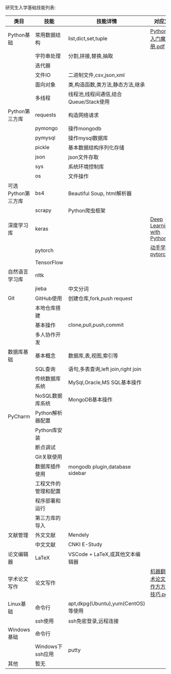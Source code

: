 研究生入学基础技能列表:

| 类目               | 技能                 | 技能详情                              | 对应文件                                                                                                                                                        |
| ------------------ | -------------------- | ------------------------------------- | --------------------------------------------------------------------------------------------------------------------------------------------------------------- |
| Python基础         | 常用数据结构         | list,dict,set,tuple                   | [Python快速入门魔力手册.pdf](https://github.com/gqduke/tyut_dm_research_resources/blob/main/training_files/Python%E5%BF%AB%E9%80%9F%E5%85%A5%E9%97%A8%E9%AD%94%E5%8A%9B%E6%89%8B%E5%86%8C.pdf)       |
|                    | 字符串处理           | 分割,拼接,替换,抽取                   |                                                                                                                                                                 |
|                    | 迭代器               |                                       |                                                                                                                                                                 |
|                    | 文件IO               | 二进制文件,csv,json,xml               |                                                                                                                                                                 |
|                    | 面向对象             | 类,构造函数,类方法,静态方法,继承      |                                                                                                                                                                 |
|                    | 多线程               | 线程池,线程间通信,结合Queue/Stack使用 |                                                                                                                                                                 |
| Python第三方库     | requests             | 构造网络请求                          |                                                                                                                                                                 |
|                    | pymongo              | 操作mongodb                           |                                                                                                                                                                 |
|                    | pymysql              | 操作mysql数据库                       |                                                                                                                                                                 |
|                    | pickle               | 基本数据结构序列化存储                |                                                                                                                                                                 |
|                    | json                 | json文件存取                          |                                                                                                                                                                 |
|                    | sys                  | 系统环境控制库                        |                                                                                                                                                                 |
|                    | os                   | 文件操作                              |                                                                                                                                                                 |
| 可选Python第三方库 | bs4                  | Beautiful Soup, html解析器            |                                                                                                                                                                 |
|                    | scrapy               | Python爬虫框架                        |                                                                                                                                                                 |
| 深度学习库         | keras                |                                       | [Deep Learning with Python.pdf](https://github.com/lvyufeng/1701_research_src/blob/master/organized_documents/admission_training/Deep_Learning_with_Python.pdf) |
|                    | pytorch              |                                       | [动手学pytorch.pdf](https://github.com/gqduke/tyut_dm_research_resources/blob/main/training_files/%E5%8A%A8%E6%89%8B%E5%AD%A6%E6%B7%B1%E5%BA%A6%E5%AD%A6%E4%B9%A0pytorch%E7%89%88.pdf)                                                                                                                                                             |
|                    | TensorFlow           |                                       |                                                                                                                                                                 |
| 自然语言学习库     | nltk                 |                                       |                                                                                                                                                                 |
|                    | jieba                | 中文分词                              |                                                                                                                                                                 |
| Git                | GitHub使用           | 创建仓库,fork,push request            |                                                                                                                                                                 |
|                    | 本地仓库搭建         |                                       |                                                                                                                                                                 |
|                    | 基本操作             | clone,pull,push,commit                |                                                                                                                                                                 |
|                    | 多人协作开发         |                                       |                                                                                                                                                                 |
| 数据库基础         | 基本概念             | 数据库,表,视图,索引等                 |                                                                                                                                                                 |
|                    | SQL查询              | 语句,多表查询,left join,right join    |                                                                                                                                                                 |
|                    | 传统数据库系统       | MySql,Oracle,MS SQL基本操作           |                                                                                                                                                                 |
|                    | NoSQL数据库系统      | MongoDB基本操作                       |                                                                                                                                                                 |
| PyCharm            | Python解析器配置     |                                       |                                                                                                                                                                 |
|                    | Python库安装         |                                       |                                                                                                                                                                 |
|                    | 断点调试             |                                       |                                                                                                                                                                 |
|                    | Git关联使用          |                                       |                                                                                                                                                                 |
|                    | 数据库插件使用       | mongodb plugin,database sidebar       |                                                                                                                                                                 |
|                    | 工程文件的管理和配置 |                                       |                                                                                                                                                                 |
|                    | 程序部署和运行       |                                       |                                                                                                                                                                 |
|                    | 第三方库的导入       |                                       |                                                                                                                                                                 |
| 文献管理           | 外文文献             | Mendely                               |                                                                                                                                                                 |
|                    | 中文文献             | CNKI E-Study                          |                                                                                                                                                                 |
| 论文编辑器         | LaTeX                | VSCode + LaTeX,或其他文本编辑器       |                                                                                                                                                                 |
| 学术论文写作          | 论文写作               |     |[机器翻译学术论⽂文写作⽅方法和技巧.pdf](https://github.com/lvyufeng/1701_research_src/blob/master/organized_documents/admission_training/机器翻译学术论⽂文写作⽅方法和技巧.pdf)       |
| Linux基础          | 命令行               | apt,dkpg(Ubuntu),yum(CentOS)等使用    |                                                                                                                                                                 |
|                    | ssh使用              | ssh免密登录,远程连接                  |                                                                                                                                                                 |
| Windows基础        | 命令行               |                                       |                                                                                                                                                                 |
|                    | Windows下ssh应用     | putty                                 |                                                                                                                                                                 |
| 其他               | 暂无                 |                                       |                                                                                                                                                                 |

